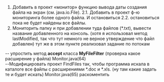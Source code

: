 1. Добавить в проект «монитор» функцию вывода даты создания файла на экран (см. java.io.File).
2.1. Добавить в проект ф-ю мониторинга более одного файла. И остановиться
2.2. остановиться пока не будет найдены все файлы.
3. Мониторить папку и при добавлении туда файлов (*.txt), вывести название добавленного на консоль. (хотя я использовал метод lastModified, так что тут немного не верное утверждение что файл добавлен)
тут же в этом пункте реализовал задание по потокам 
<p>
-- упростить метод <b>accept </b>класса <b>MyFileFilter</b> (проверка какое расширение у файла) Monitor.java(64)<br/>
--Модифицировать проект FindFiles так, чтобы программа искала в каталоге все файлы с расширениями *.doc и *.xls. (ну там какие задать те и будет искать) Monitor.java(65) раскоментить

</p>
